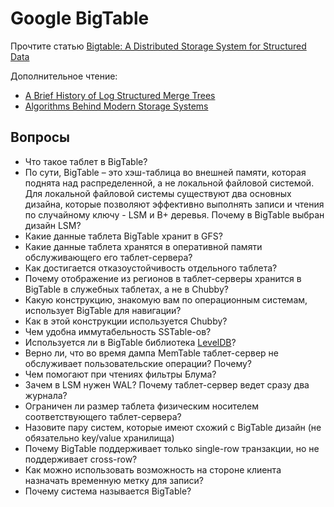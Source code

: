 # Google BigTable

Прочтите статью [Bigtable: A Distributed Storage System for Structured Data](https://ai.google/research/pubs/pub27898)

Дополнительное чтение:
* [A Brief History of Log Structured Merge Trees](https://ristret.com/s/gnd4yr/brief_history_log_structured_merge_trees)
* [Algorithms Behind Modern Storage Systems](https://queue.acm.org/detail.cfm?id=3220266)

## Вопросы

* Что такое таблет в BigTable?
* По сути, BigTable – это хэш-таблица во внешней памяти, которая поднята над распределенной, а не локальной файловой системой. Для локальной файловой системы существуют два основных дизайна, которые позволяют эффективно выполнять записи и чтения по случайному ключу - LSM и B+ деревья. Почему в BigTable выбран дизайн LSM?
* Какие данные таблета BigTable хранит в GFS?
* Какие данные таблета хранятся в оперативной памяти обслуживающего его таблет-сервера?
* Как достигается отказоустойчивость отдельного таблета?
* Почему отображение из регионов в таблет-серверы хранится в BigTable в служебных таблетах, а не в Chubby?
* Какую конструкцию, знакомую вам по операционным системам, использует BigTable для навигации?
* Как в этой конструкции используется Chubby?
* Чем удобна иммутабельность SSTable-ов?
* Используется ли в BigTable библиотека [LevelDB](https://github.com/google/leveldb)?
* Верно ли, что во время дампа MemTable таблет-сервер не обслуживает пользовательские операции? Почему?
* Чем помогают при чтениях фильтры Блума?
* Зачем в LSM нужен WAL? Почему таблет-сервер ведет сразу два журнала?
* Ограничен ли размер таблета физическим носителем соответствующего таблет-сервера?
* Назовите пару систем, которые имеют схожий с BigTable дизайн (не обязательно key/value хранилища)
* Почему BigTable поддерживает только single-row транзакции, но не поддерживает cross-row?
* Как можно использовать возможность на стороне клиента назначать временную метку для записи?
* Почему система называется BigTable?